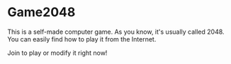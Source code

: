 # Game2048
This is a self-made computer game. As you know, it's usually called 2048. You can easily find how to play it from the Internet.

Join to play or modify it right now!
